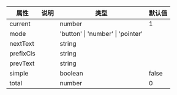 属性 | 说明 | 类型 | 默认值 
------ | ------ | ------ | ---
current||number|1
mode||'button' \| 'number' \| 'pointer'|
nextText||string|
prefixCls||string|
prevText||string|
simple||boolean|false
total||number|0